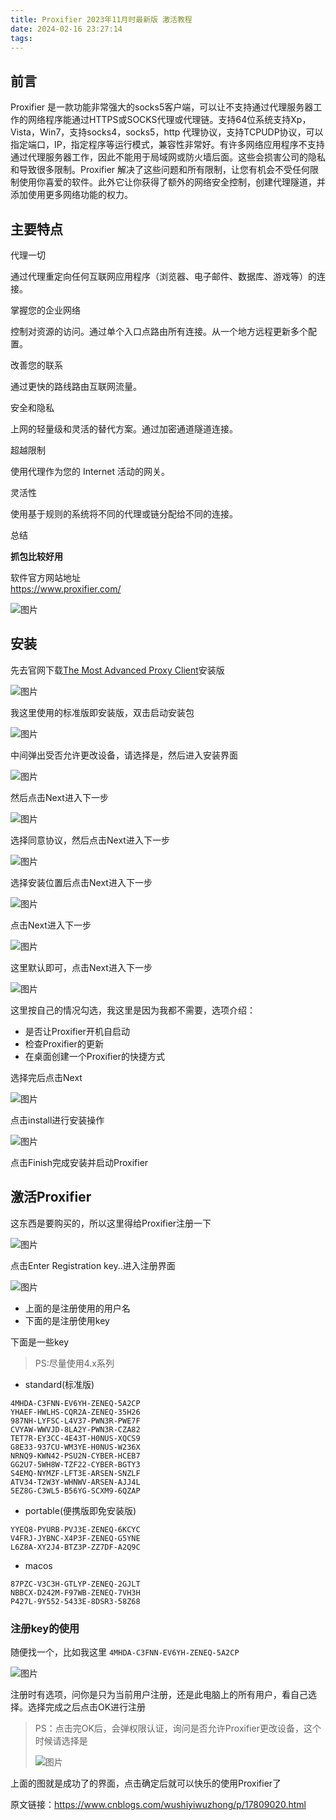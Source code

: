 ```yaml
---
title: Proxifier 2023年11月时最新版 激活教程
date: 2024-02-16 23:27:14
tags:
---
```

## 前言
Proxifier 是一款功能非常强大的socks5客户端，可以让不支持通过代理服务器工作的网络程序能通过HTTPS或SOCKS代理或代理链。支持64位系统支持Xp，Vista，Win7，支持socks4，socks5，http 代理协议，支持TCPUDP协议，可以指定端口，IP，指定程序等运行模式，兼容性非常好。有许多网络应用程序不支持通过代理服务器工作，因此不能用于局域网或防火墙后面。这些会损害公司的隐私和导致很多限制。Proxifier 解决了这些问题和所有限制，让您有机会不受任何限制使用你喜爱的软件。此外它让你获得了额外的网络安全控制，创建代理隧道，并添加使用更多网络功能的权力。

## 主要特点
代理一切

通过代理重定向任何互联网应用程序（浏览器、电子邮件、数据库、游戏等）的连接。

掌握您的企业网络

控制对资源的访问。通过单个入口点路由所有连接。从一个地方远程更新多个配置。

改善您的联系

通过更快的路线路由互联网流量。

安全和隐私

上网的轻量级和灵活的替代方案。通过加密通道隧道连接。

超越限制

使用代理作为您的 Internet 活动的网关。

灵活性

使用基于规则的系统将不同的代理或链分配给不同的连接。

总结

**抓包比较好用**

软件官方网站地址  
https://www.proxifier.com/

![图片](./Proxifier-2023年11月时最新版-激活教程/01.png)


## 安装
先去官网下载[The Most Advanced Proxy Client](https://www.proxifier.com/)安装版

![图片](./Proxifier-2023年11月时最新版-激活教程/02.png)

我这里使用的标准版即安装版，双击启动安装包

![图片](./Proxifier-2023年11月时最新版-激活教程/03.png)

中间弹出受否允许更改设备，请选择是，然后进入安装界面

![图片](./Proxifier-2023年11月时最新版-激活教程/04.png)

然后点击Next进入下一步

![图片](./Proxifier-2023年11月时最新版-激活教程/05.png)

选择同意协议，然后点击Next进入下一步

![图片](./Proxifier-2023年11月时最新版-激活教程/06.png)

选择安装位置后点击Next进入下一步

![图片](./Proxifier-2023年11月时最新版-激活教程/07.png)

点击Next进入下一步

![图片](./Proxifier-2023年11月时最新版-激活教程/08.png)

这里默认即可，点击Next进入下一步

![图片](./Proxifier-2023年11月时最新版-激活教程/09.png)

这里按自己的情况勾选，我这里是因为我都不需要，选项介绍：

- 是否让Proxifier开机自启动
- 检查Proxifier的更新
- 在桌面创建一个Proxifier的快捷方式

选择完后点击Next

![图片](./Proxifier-2023年11月时最新版-激活教程/10.png)

点击install进行安装操作

![图片](./Proxifier-2023年11月时最新版-激活教程/11.png)

点击Finish完成安装并启动Proxifier

## 激活Proxifier
这东西是要购买的，所以这里得给Proxifier注册一下

![图片](./Proxifier-2023年11月时最新版-激活教程/12.png)

点击Enter Registration key..进入注册界面

![图片](./Proxifier-2023年11月时最新版-激活教程/13.png)

- 上面的是注册使用的用户名
- 下面的是注册使用key

下面是一些key

>PS:尽量使用4.x系列

- standard(标准版)
```
4MHDA-C3FNN-EV6YH-ZENEQ-5A2CP
YHAEF-HWLHS-CQR2A-ZENEQ-35H26
987NH-LYFSC-L4V37-PWN3R-PWE7F
CVYAW-WWVJD-8LA2Y-PWN3R-CZA82
TET7R-EY3CC-4E43T-H0NUS-XQCS9
G8E33-937CU-WM3YE-H0NUS-W236X
NRNQ9-KWN42-PSU2N-CYBER-HCEB7
GG2U7-5WH8W-TZF22-CYBER-BGTY3
S4EMQ-NYMZF-LFT3E-ARSEN-SNZLF
ATV34-T2W3Y-WHNWV-ARSEN-AJJ4L
5EZ8G-C3WL5-B56YG-SCXM9-6QZAP
```

- portable(便携版即免安装版)
```
YYEQ8-PYURB-PVJ3E-ZENEQ-6KCYC
V4FRJ-JYBNC-X4P3F-ZENEQ-G5YNE
L6Z8A-XY2J4-BTZ3P-ZZ7DF-A2Q9C
```

- macos
```
87PZC-V3C3H-GTLYP-ZENEQ-2GJLT
NBBCX-D242M-F97WB-ZENEQ-7VH3H
P427L-9Y552-5433E-8DSR3-58Z68
```

### 注册key的使用
随便找一个，比如我这里 `4MHDA-C3FNN-EV6YH-ZENEQ-5A2CP`

![图片](./Proxifier-2023年11月时最新版-激活教程/14.png)

注册时有选项，问你是只为当前用户注册，还是此电脑上的所有用户，看自己选择。选择完成之后点击OK进行注册

> PS：点击完OK后，会弹权限认证，询问是否允许Proxifier更改设备，这个时候请选择是
> 
> ![图片](./Proxifier-2023年11月时最新版-激活教程/15.png)

上面的图就是成功了的界面，点击确定后就可以快乐的使用Proxifier了

原文链接：https://www.cnblogs.com/wushiyiwuzhong/p/17809020.html